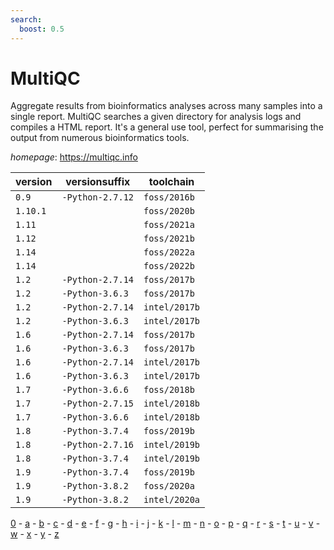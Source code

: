 ```yaml
---
search:
  boost: 0.5
---
```

# MultiQC

Aggregate results from bioinformatics analyses across many samples into a single   report.   MultiQC searches a given directory for analysis logs and compiles a HTML report. It's a general  use tool, perfect for summarising the output from numerous bioinformatics tools.

*homepage*: <https://multiqc.info>

version | versionsuffix | toolchain
--------|---------------|----------
``0.9`` | ``-Python-2.7.12`` | ``foss/2016b``
``1.10.1`` |  | ``foss/2020b``
``1.11`` |  | ``foss/2021a``
``1.12`` |  | ``foss/2021b``
``1.14`` |  | ``foss/2022a``
``1.14`` |  | ``foss/2022b``
``1.2`` | ``-Python-2.7.14`` | ``foss/2017b``
``1.2`` | ``-Python-3.6.3`` | ``foss/2017b``
``1.2`` | ``-Python-2.7.14`` | ``intel/2017b``
``1.2`` | ``-Python-3.6.3`` | ``intel/2017b``
``1.6`` | ``-Python-2.7.14`` | ``foss/2017b``
``1.6`` | ``-Python-3.6.3`` | ``foss/2017b``
``1.6`` | ``-Python-2.7.14`` | ``intel/2017b``
``1.6`` | ``-Python-3.6.3`` | ``intel/2017b``
``1.7`` | ``-Python-3.6.6`` | ``foss/2018b``
``1.7`` | ``-Python-2.7.15`` | ``intel/2018b``
``1.7`` | ``-Python-3.6.6`` | ``intel/2018b``
``1.8`` | ``-Python-3.7.4`` | ``foss/2019b``
``1.8`` | ``-Python-2.7.16`` | ``intel/2019b``
``1.8`` | ``-Python-3.7.4`` | ``intel/2019b``
``1.9`` | ``-Python-3.7.4`` | ``foss/2019b``
``1.9`` | ``-Python-3.8.2`` | ``foss/2020a``
``1.9`` | ``-Python-3.8.2`` | ``intel/2020a``

[0](../0/index.md) - [a](../a/index.md) - [b](../b/index.md) - [c](../c/index.md) - [d](../d/index.md) - [e](../e/index.md) - [f](../f/index.md) - [g](../g/index.md) - [h](../h/index.md) - [i](../i/index.md) - [j](../j/index.md) - [k](../k/index.md) - [l](../l/index.md) - [m](../m/index.md) - [n](../n/index.md) - [o](../o/index.md) - [p](../p/index.md) - [q](../q/index.md) - [r](../r/index.md) - [s](../s/index.md) - [t](../t/index.md) - [u](../u/index.md) - [v](../v/index.md) - [w](../w/index.md) - [x](../x/index.md) - [y](../y/index.md) - [z](../z/index.md)

